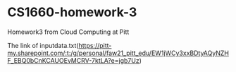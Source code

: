 # CS1660-homework-3
Homework3 from Cloud Computing at Pitt

The link of inputdata.txt(https://pitt-my.sharepoint.com/:t:/g/personal/faw21_pitt_edu/EW1jWCy3xxBDtyAQyNZHF_EBQ0bCnKCAUOEvMCRV-7ktLA?e=jgb7Uz)
